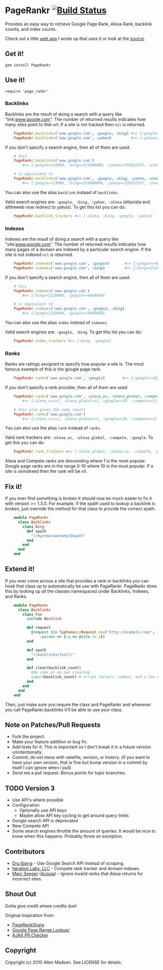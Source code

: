 # PageRankr [![Build Status](http://travis-ci.org/blatyo/page_rankr.png)](http://travis-ci.org/blatyo/page_rankr)

Provides an easy way to retrieve Google Page Rank, Alexa Rank, backlink counts, and index counts.

Check out a little [web app][1] I wrote up that uses it or look at the [source][2].

[1]: http://isitpopular.heroku.com
[2]: https://github.com/blatyo/is_it_popular

## Get it!

    gem install PageRankr

## Use it!

    require 'page_rankr'

### Backlinks

Backlinks are the result of doing a search with a query like "link:www.google.com". The number of returned results indicates how many sites point to that url. If a site is not tracked then `nil` is returned.

``` ruby
    PageRankr.backlinks('www.google.com', :google, :bing) #=> {:google=>161000, :bing=>208000000}
    PageRankr.backlinks('www.google.com', :yahoo)         #=> {:yahoo=>256300062}
```

If you don't specify a search engine, then all of them are used.

``` ruby
    # this
    PageRankr.backlinks('www.google.com')
        #=> {:google=>23000, :bing=>215000000, :yahoo=>250522337, :alexa=>727036}

    # is equivalent to
    PageRankr.backlinks('www.google.com', :google, :bing, :yahoo, :alexa)
        #=> {:google=>23000, :bing=>215000000, :yahoo=>250522337, :alexa=>727036}
```

You can also use the alias `backlink` instead of `backlinks`.

Valid search engines are: `:google, :bing, :yahoo, :alexa` (altavista and alltheweb now redirect to yahoo). To get this list you can do:

``` ruby
    PageRankr.backlink_trackers #=> [:alexa, :bing, :google, :yahoo]
```

### Indexes

Indexes are the result of doing a search with a query like "site:www.google.com". The number of returned results indicates how many pages of a domain are indexed by a particular search engine. If the site is not indexed `nil` is returned.

``` ruby
    PageRankr.indexes('www.google.com', :google)       #=> {:google=>4860000}
    PageRankr.indexes('www.google.com', :bing)         #=> {:bing=>2120000}
```

If you don't specify a search engine, then all of them are used.

``` ruby
    # this
    PageRankr.indexes('www.google.com')
        #=> {:bing=>2120000, :google=>4860000}

    # is equivalent to
    PageRankr.indexes('www.google.com', :google, :bing)
        #=> {:bing=>2120000, :google=>4860000}
```

You can also use the alias `index` instead of `indexes`.

Valid search engines are: `:google, :bing`. To get this list you can do:

``` ruby
    PageRankr.index_trackers #=> [:bing, :google]
```

### Ranks

Ranks are ratings assigned to specify how popular a site is. The most famous example of this is the google page rank.

``` ruby
    PageRankr.ranks('www.google.com', :google)        #=> {:google=>10}
```

If you don't specify a rank provider, then all of them are used.

``` ruby
    PageRankr.ranks('www.google.com', :alexa_us, :alexa_global, :compete, :google)
        #=> {:alexa_us=>1, :alexa_global=>1, :google=>10, :compete=>1}

    # this also gives the same result
    PageRankr.ranks('www.google.com')
        #=> {:alexa_us=>1, :alexa_global=>1, :google=>10, :compete=>1}
```

You can also use the alias `rank` instead of `ranks`.

Valid rank trackers are: `:alexa_us, :alexa_global, :compete, :google`. To get this you can do:

``` ruby
    PageRankr.rank_trackers #=> [:alexa_global, :alexa_us, :compete, :google]
```

Alexa and Compete ranks are descending where 1 is the most popular. Google page ranks are in the range 0-10 where 10 is the most popular. If a site is unindexed then the rank will be nil.

## Fix it!

If you ever find something is broken it should now be much easier to fix it with version >= 1.3.0. For example, if the xpath used to lookup a backlink is broken, just override the method for that class to provide the correct xpath.

``` ruby
    module PageRankr
      class Backlinks
        class Bing
          def xpath
            "//my/new/awesome/@xpath"
          end
        end
      end
    end
```

## Extend it!

If you ever come across a site that provides a rank or backlinks you can hook that class up to automatically be use with PageRankr. PageRankr does this by looking up all the classes namespaced under Backlinks, Indexes, and Ranks.

``` ruby
    module PageRankr
      class Backlinks
        class Foo
          include Backlink

          def request
            @request ||= Typhoeus::Request.new("http://example.com/",
                :params => {:q => @site.to_s})
          end

          def xpath
            "//backlinks/text()"
          end

          def clean(backlink_count)
            #do some of my own cleaning
            super(backlink_count) # strips letters, commas, and a few other nasty things and converts it to an integer
          end
        end
      end
    end
```

Then, just make sure you require the class and PageRankr and whenever you call PageRankr.backlinks it'll be able to use your class.

## Note on Patches/Pull Requests

* Fork the project.
* Make your feature addition or bug fix.
* Add tests for it. This is important so I don't break it in a
  future version unintentionally.
* Commit, do not mess with rakefile, version, or history.
  (if you want to have your own version, that is fine but bump version in a commit by itself I can ignore when I pull)
* Send me a pull request. Bonus points for topic branches.

## TODO Version 3
* Use API's where possible
* Configuration
    * Optionally use API keys
    * Maybe allow API key cycling to get around query limits
* Google search API is deprecated
* New Compete API
* Some search engines throttle the amount of queries. It would be nice to know when this happens. Probably throw an exception.

## Contributors
* [Dru Ibarra](https://github.com/Druwerd) - Use Google Search API instead of scraping.
* [Iteration Labs, LLC](https://github.com/iterationlabs) - Compete rank tracker and domain indexes.
* [Marc Seeger](http://www.marc-seeger.de) ([Acquia](http://www.acquia.com)) - Ignore invalid ranks that Alexa returns for incorrect sites.

## Shout Out
Gotta give credit where credits due!

Original inspiration from:

* [PageRankSharp](https://github.com/alexmipego/PageRankSharp)
* [Google Page Range Lookup/](http://snipplr.com/view/18329/google-page-range-lookup/)
* [AJAX PR Checker](http://www.sitetoolcenter.com/free-website-scripts/ajax-pr-checker.php)

## Copyright

Copyright (c) 2010 Allen Madsen. See LICENSE for details.